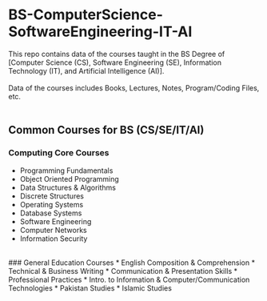 # BS-ComputerScience-SoftwareEngineering-IT-AI
This repo contains data of the courses taught in the BS Degree of [Computer Science (CS), Software Engineering (SE), Information Technology (IT), and Artificial Intelligence (AI)]. 
<br> <br>
Data of the courses includes Books, Lectures, Notes, Program/Coding Files, etc.
<br><br>
## Common Courses for BS (CS/SE/IT/AI) <br>
### Computing Core Courses
* Programming Fundamentals
* Object Oriented Programming
* Data Structures & Algorithms
* Discrete Structures
* Operating Systems
* Database Systems
* Software Engineering
* Computer Networks
* Information Security
<br>
### General Education Courses
* English Composition & Comprehension
* Technical & Business Writing 
* Communication & Presentation Skills
* Professional Practices
* Intro. to Information & Computer/Communication Technologies
* Pakistan Studies
* Islamic Studies
